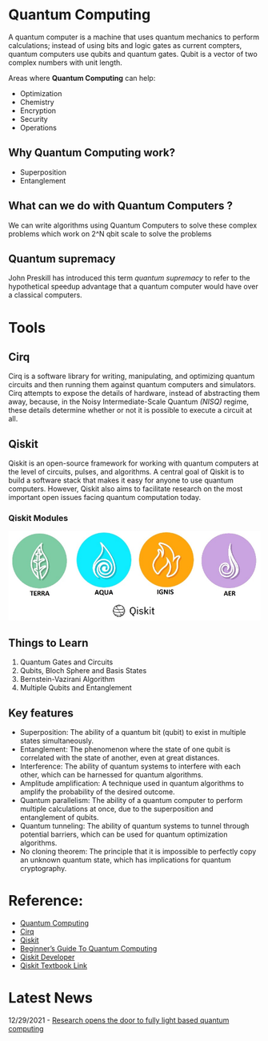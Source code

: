 # Quantum Computing 
A quantum computer is a machine that uses quantum mechanics to perform calculations; instead of using bits and logic gates as current compters, quantum computers use qubits and quantum gates. Qubit is a vector of two complex numbers with unit length.

Areas where **Quantum Computing** can help: 
- Optimization 
- Chemistry 
- Encryption
- Security
- Operations

## Why Quantum Computing work? 
- Superposition    
- Entanglement

## What can we do with Quantum Computers ? 
We can write algorithms using Quantum Computers to solve these complex problems which work on 2^N qbit scale to solve the problems 

## Quantum supremacy
John Preskill has introduced this term *quantum supremacy* to refer to the hypothetical speedup advantage that a quantum computer would have over a classical computers.

# Tools

## Cirq
Cirq is a software library for writing, manipulating, and optimizing quantum circuits and then running them against quantum computers and simulators. Cirq attempts to expose the details of hardware, instead of abstracting them away, because, in the Noisy Intermediate-Scale Quantum *(NISQ)* regime, these details determine whether or not it is possible to execute a circuit at all.

## Qiskit 
Qiskit is an open-source framework for working with quantum computers at the level of circuits, pulses, and algorithms.
A central goal of Qiskit is to build a software stack that makes it easy for anyone to use quantum computers. However, Qiskit also aims to facilitate research on the most important open issues facing quantum computation today.



### Qiskit Modules ###
![Qiskit](https://github.com/ninadgawad/QuantumAlgorithm/blob/master/Qiskit.png)


## Things to Learn 
1. Quantum Gates and Circuits
2. Qubits, Bloch Sphere and Basis States 
3. Bernstein-Vazirani Algorithm 
4. Multiple Qubits and Entanglement 


## Key features
- Superposition: The ability of a quantum bit (qubit) to exist in multiple states simultaneously.
- Entanglement: The phenomenon where the state of one qubit is correlated with the state of another, even at great distances.
- Interference: The ability of quantum systems to interfere with each other, which can be harnessed for quantum algorithms.
- Amplitude amplification: A technique used in quantum algorithms to amplify the probability of the desired outcome.
- Quantum parallelism: The ability of a quantum computer to perform multiple calculations at once, due to the superposition and entanglement of qubits.
- Quantum tunneling: The ability of quantum systems to tunnel through potential barriers, which can be used for quantum optimization algorithms.
- No cloning theorem: The principle that it is impossible to perfectly copy an unknown quantum state, which has implications for quantum cryptography.

# Reference:
- [Quantum Computing](https://en.wikipedia.org/wiki/Quantum_computing)
- [Cirq](https://cirq.readthedocs.io/en/stable/index.html)
- [Qiskit](https://qiskit.org/documentation/index.html)
- [Beginner’s Guide To Quantum Computing](https://www.youtube.com/watch?v=JRIPV0dPAd4)
- [Qiskit Developer](https://developer.ibm.com/depmodels/quantum-computing/projects/qiskit)
- [Qiskit Textbook Link](https://qiskit.org/textbook/preface.html)

# Latest News
12/29/2021 - [Research opens the door to fully light based quantum computing](https://www.tomshardware.com/news/research-opens-the-door-to-fully-light-based-quantum-computing)
